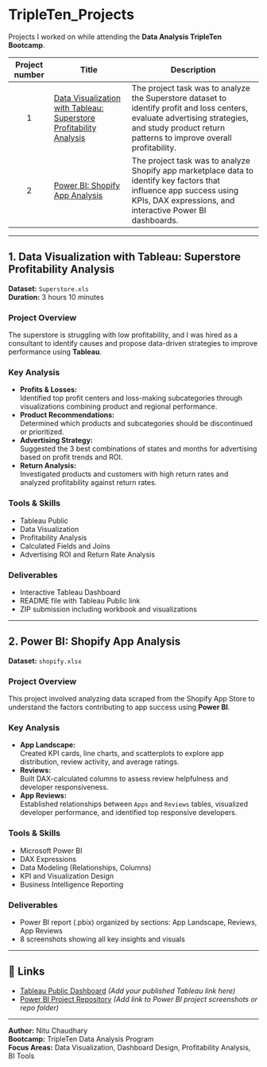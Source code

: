 # TripleTen_Projects  

Projects I worked on while attending the **Data Analysis TripleTen Bootcamp**.

| Project number | Title | Description |
| :-----------: | ----------- | ----------- |
| 1 | [Data Visualization with Tableau: Superstore Profitability Analysis](#https://public.tableau.com/views/Book1_17535849323360/FinalStory?:language=en-GB&:sid=&:redirect=auth&:display_count=n&:origin=viz_share_link) | The project task was to analyze the Superstore dataset to identify profit and loss centers, evaluate advertising strategies, and study product return patterns to improve overall profitability. |
| 2 | [Power BI: Shopify App Analysis](#2-power-bi-shopify-app-analysis) | The project task was to analyze Shopify app marketplace data to identify key factors that influence app success using KPIs, DAX expressions, and interactive Power BI dashboards. |

---

## 1. Data Visualization with Tableau: Superstore Profitability Analysis  
**Dataset:** `Superstore.xls`  
**Duration:** 3 hours 10 minutes  

### Project Overview
The superstore is struggling with low profitability, and I was hired as a consultant to identify causes and propose data-driven strategies to improve performance using **Tableau**.

### Key Analysis
- **Profits & Losses:**  
  Identified top profit centers and loss-making subcategories through visualizations combining product and regional performance.
- **Product Recommendations:**  
  Determined which products and subcategories should be discontinued or prioritized.
- **Advertising Strategy:**  
  Suggested the 3 best combinations of states and months for advertising based on profit trends and ROI.
- **Return Analysis:**  
  Investigated products and customers with high return rates and analyzed profitability against return rates.

### Tools & Skills
- Tableau Public  
- Data Visualization  
- Profitability Analysis  
- Calculated Fields and Joins  
- Advertising ROI and Return Rate Analysis  

### Deliverables
- Interactive Tableau Dashboard  
- README file with Tableau Public link  
- ZIP submission including workbook and visualizations  

---

## 2. Power BI: Shopify App Analysis  
**Dataset:** `shopify.xlsx`

### Project Overview
This project involved analyzing data scraped from the Shopify App Store to understand the factors contributing to app success using **Power BI**.

### Key Analysis
- **App Landscape:**  
  Created KPI cards, line charts, and scatterplots to explore app distribution, review activity, and average ratings.  
- **Reviews:**  
  Built DAX-calculated columns to assess review helpfulness and developer responsiveness.  
- **App Reviews:**  
  Established relationships between `Apps` and `Reviews` tables, visualized developer performance, and identified top responsive developers.
  
### Tools & Skills
- Microsoft Power BI  
- DAX Expressions  
- Data Modeling (Relationships, Columns)  
- KPI and Visualization Design  
- Business Intelligence Reporting  

### Deliverables
- Power BI report (.pbix) organized by sections: App Landscape, Reviews, App Reviews  
- 8 screenshots showing all key insights and visuals  

---

## 🔗 Links
- [Tableau Public Dashboard](#) *(Add your published Tableau link here)*  
- [Power BI Project Repository](#) *(Add link to Power BI project screenshots or repo folder)*  

---

**Author:** Nitu Chaudhary  
**Bootcamp:** TripleTen Data Analysis Program  
**Focus Areas:** Data Visualization, Dashboard Design, Profitability Analysis, BI Tools
